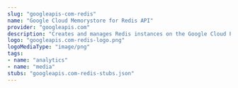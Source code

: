 ```yaml
---
slug: "googleapis-com-redis"
name: "Google Cloud Memorystore for Redis API"
provider: "googleapis.com"
description: "Creates and manages Redis instances on the Google Cloud Platform."
logo: "googleapis.com-redis-logo.png"
logoMediaType: "image/png"
tags:
- name: "analytics"
- name: "media"
stubs: "googleapis.com-redis-stubs.json"
---
```


